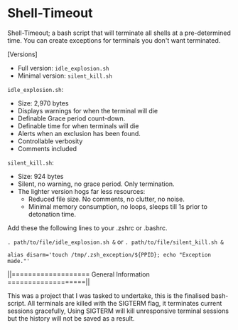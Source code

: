 # Shell-Timeout
Shell-Timeout; a bash script that will terminate all shells at a pre-determined time. 
You can create exceptions for terminals you don't want terminated. 

[Versions]
- Full version: `idle_explosion.sh` 
- Minimal version: `silent_kill.sh` 




`idle_explosion.sh`: 
- Size: 2,970 bytes
- Displays warnings for when the terminal will die
- Definable Grace period count-down.
- Definable time for when terminals will die
- Alerts when an exclusion has been found.  
- Controllable verbosity
- Comments included

`silent_kill.sh`:
- Size: 924 bytes
- Silent, no warning, no grace period. Only termination.
- The lighter version hogs far less resources:  
    - Reduced file size. No comments, no clutter, no noise.
    - Minimal memory consumption, no loops, sleeps till 1s prior to detonation time.

Add these the following lines to your .zshrc or .bashrc.

`. path/to/file/idle_explosion.sh &` or `. path/to/file/silent_kill.sh &`

`alias disarm='touch /tmp/.zsh_exception/${PPID}; echo "Exception made."'`

||=================== General Information ===================||

This was a project that I was tasked to undertake, this is the finalised bash-script.
All terminals are killed with the SIGTERM flag, it terminates current sessions gracefully, 
Using SIGTERM will kill unresponsive terminal sessions but the history will not be saved as a result. 
 
